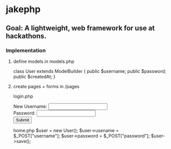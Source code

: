 # jakephp

## Goal: A lightweight, web framework for use at hackathons. 
### Implementation
1) define models in models.php

	class User extends ModelBuilder {
		public $username;
		public $password;
		public $createdAt;
	}


2) create pages + forms in /pages
	
	login.php
	<form action="home" method="post">
		New Username: <input type="text" name="username"><br>
		Password: <input type="password" name="password"><br>
		<input type="submit">
	</form>

	home.php
	$user = new User();
	$user->usename = $_POST["username"];
	$user->password = $_POST["password"];
	$user->save();